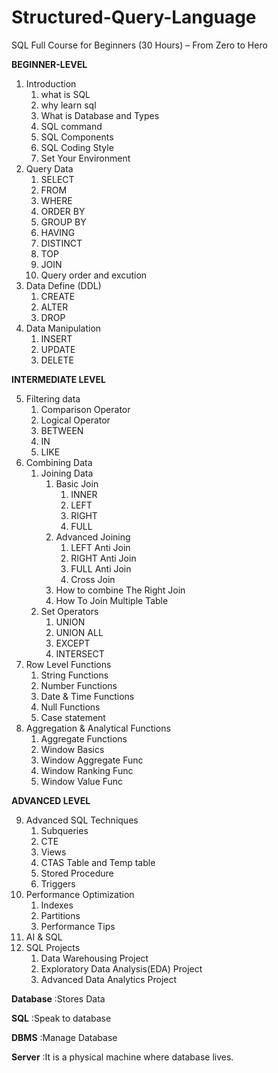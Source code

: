 # Structured-Query-Language
SQL Full Course for Beginners (30 Hours) – From Zero to Hero

**BEGINNER-LEVEL**

1. Introduction
    1. what is SQL
    2. why learn sql
    3. What is Database and Types
    4. SQL command
    5. SQL Components
    6. SQL Coding Style
    7. Set Your Environment
2. Query Data
    1. SELECT 
    2. FROM
    3. WHERE
    4. ORDER BY
    5. GROUP BY
    6. HAVING
    7. DISTINCT 
    8. TOP
    9. JOIN
    10. Query order and excution
3. Data Define (DDL)
    1. CREATE
    2. ALTER
    3. DROP
4. Data Manipulation
    1. INSERT 
    2. UPDATE 
    3. DELETE

**INTERMEDIATE LEVEL**

5. Filtering data
    1. Comparison Operator
    2. Logical Operator
    3. BETWEEN
    4. IN
    5. LIKE
6. Combining Data
    1. Joining Data
        1. Basic Join
            1. INNER
            2. LEFT 
            3. RIGHT
            4. FULL
        2. Advanced Joining
            1. LEFT Anti Join
            2. RIGHT Anti Join
            3. FULL Anti Join
            4. Cross Join
        3. How to combine The Right Join
        4. How To Join Multiple Table
    2. Set Operators
        1. UNION
        2. UNION ALL
        3. EXCEPT
        4. INTERSECT
7. Row Level Functions
    1. String Functions
    2. Number Functions
    3. Date & Time Functions
    4. Null Functions
    5. Case statement
8. Aggregation & Analytical Functions
    1. Aggregate Functions
    2. Window Basics
    3. Window Aggregate Func
    4. Window Ranking Func
    5. Window Value Func

**ADVANCED LEVEL**

9. Advanced SQL Techniques
    1. Subqueries
    2. CTE 
    3. Views
    4. CTAS Table and Temp table
    5. Stored Procedure
    6. Triggers
10. Performance Optimization
    1. Indexes
    2. Partitions
    3. Performance Tips
11. AI  & SQL
12. SQL Projects
    1. Data Warehousing Project
    2. Exploratory Data Analysis(EDA) Project
    3. Advanced Data Analytics Project

**Database** :Stores Data

**SQL** :Speak to database

**DBMS** :Manage Database

**Server** :It is a physical machine where database lives.
    
